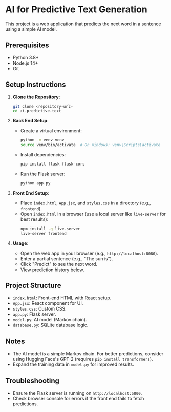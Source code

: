 # AI for Predictive Text Generation

This project is a web application that predicts the next word in a sentence using a simple AI model.

## Prerequisites
- Python 3.8+
- Node.js 14+
- Git

## Setup Instructions

1. **Clone the Repository**:
   ```bash
   git clone <repository-url>
   cd ai-predictive-text
   ```

2. **Back End Setup**:
   - Create a virtual environment:
     ```bash
     python -m venv venv
     source venv/bin/activate  # On Windows: venv\Scripts\activate
     ```
   - Install dependencies:
     ```bash
     pip install flask flask-cors
     ```
   - Run the Flask server:
     ```bash
     python app.py
     ```

3. **Front End Setup**:
   - Place `index.html`, `App.jsx`, and `styles.css` in a directory (e.g., `frontend`).
   - Open `index.html` in a browser (use a local server like `live-server` for best results):
     ```bash
     npm install -g live-server
     live-server frontend
     ```

4. **Usage**:
   - Open the web app in your browser (e.g., `http://localhost:8080`).
   - Enter a partial sentence (e.g., "The sun is").
   - Click "Predict" to see the next word.
   - View prediction history below.

## Project Structure
- `index.html`: Front-end HTML with React setup.
- `App.jsx`: React component for UI.
- `styles.css`: Custom CSS.
- `app.py`: Flask server.
- `model.py`: AI model (Markov chain).
- `database.py`: SQLite database logic.

## Notes
- The AI model is a simple Markov chain. For better predictions, consider using Hugging Face's GPT-2 (requires `pip install transformers`).
- Expand the training data in `model.py` for improved results.

## Troubleshooting
- Ensure the Flask server is running on `http://localhost:5000`.
- Check browser console for errors if the front end fails to fetch predictions.